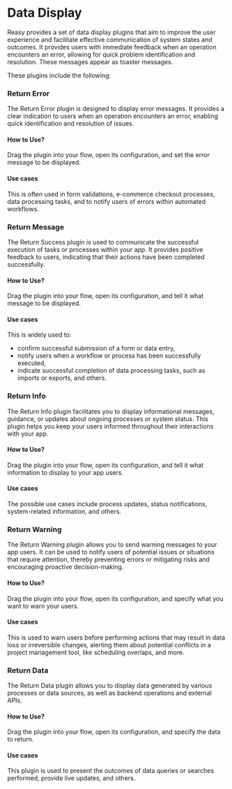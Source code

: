 # Data Display

Reasy provides a set of data display plugins that aim to improve the user experience and facilitate effective communication of system states and outcomes. It provides users with immediate feedback when an operation encounters an error, allowing for quick problem identification and resolution. These messages appear as toaster messages.

These plugins include the following:

### Return Error

The Return Error plugin is designed to display error messages. It provides a clear indication to users when an operation encounters an error, enabling quick identification and resolution of issues.&#x20;

#### How to Use?

Drag the plugin into your flow, open its configuration, and set the error message to be displayed.

#### Use cases

This is often used in form validations, e-commerce checkout processes, data processing tasks, and to notify users of errors within automated workflows.

### Return Message

The Return Success plugin is used to communicate the successful execution of tasks or processes within your app. It provides positive feedback to users, indicating that their actions have been completed successfully.&#x20;

#### How to Use?

Drag the plugin into your flow, open its configuration, and tell it what message to be displayed.

#### Use cases

This is widely used to:

* confirm successful submission of a form or data entry,
* notify users when a workflow or process has been successfully executed,
* indicate successful completion of data processing tasks, such as imports or exports, and others.

### Return Info

The Return Info plugin facilitates you to display informational messages, guidance, or updates about ongoing processes or system status. This plugin helps you keep your users informed throughout their interactions with your app.

#### How to Use?

Drag the plugin into your flow, open its configuration, and tell it what information to display to your app users.

#### Use cases

The possible use cases include process updates, status notifications, system-related information, and others.

### Return Warning

The Return Warning plugin allows you to send warning messages to your app users. It can be used to notify users of potential issues or situations that require attention, thereby preventing errors or mitigating risks and encouraging proactive decision-making.&#x20;

#### How to Use?

Drag the plugin into your flow, open its configuration, and specify what you want to warn your users.

#### Use cases

This is used to warn users before performing actions that may result in data loss or irreversible changes, alerting them about potential conflicts in a project management tool, like scheduling overlaps, and more.

### Return Data

The Return Data plugin allows you to display data generated by various processes or data sources, as well as backend operations and external APIs.

#### How to Use?

Drag the plugin into your flow, open its configuration, and specify the data to return.

#### Use cases

This plugin is used to present the outcomes of data queries or searches performed, provide live updates, and others.&#x20;
